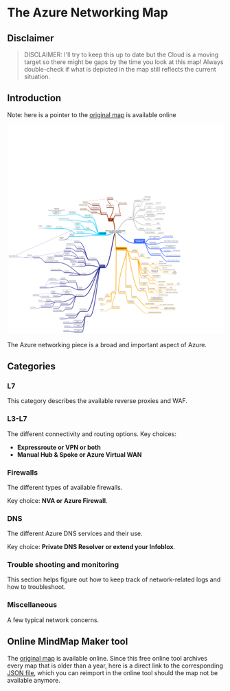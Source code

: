 # The Azure Networking Map
## Disclaimer
> DISCLAIMER: I'll try to keep this up to date but the Cloud is a moving target so there might be gaps by the time you look at this map! Always double-check if what is depicted in the map still reflects the current situation. 

## Introduction
Note: here is a pointer to the [original map](https://app.mindmapmaker.org/#m:mma6909a961d384a8b8a835587d479df24) is available online

![networkingmap](./images/network.png)

The Azure networking piece is a broad and important aspect of Azure. 

## Categories
### L7
This category describes the available reverse proxies and WAF.

### L3-L7
The different connectivity and routing options. Key choices:

- **Expressroute or VPN or both**
- **Manual Hub & Spoke or Azure Virtual WAN**

### Firewalls
The different types of available firewalls.

Key choice: **NVA or Azure Firewall**.


### DNS
The different Azure DNS services and their use. 

Key choice: **Private DNS Resolver or extend your Infoblox**.

### Trouble shooting and monitoring
This section helps figure out how to keep track of network-related logs and how to troubleshoot.
### Miscellaneous
A few typical network concerns.

## Online MindMap Maker tool
The [original map](https://app.mindmapmaker.org/#m:mma6909a961d384a8b8a835587d479df24) is available online. Since this free online tool archives every map that is older than a year, here is a direct link to the corresponding [JSON file](./network.json), which you can reimport in the online tool should the map not be available anymore.